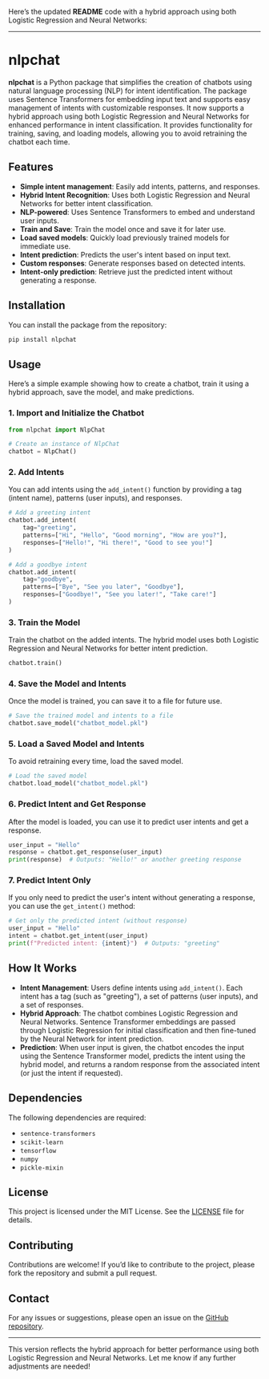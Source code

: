 Here’s the updated **README** code with a hybrid approach using both Logistic Regression and Neural Networks:

---

# nlpchat

**nlpchat** is a Python package that simplifies the creation of chatbots using natural language processing (NLP) for intent identification. The package uses Sentence Transformers for embedding input text and supports easy management of intents with customizable responses. It now supports a hybrid approach using both Logistic Regression and Neural Networks for enhanced performance in intent classification. It provides functionality for training, saving, and loading models, allowing you to avoid retraining the chatbot each time.

## Features
- **Simple intent management**: Easily add intents, patterns, and responses.
- **Hybrid Intent Recognition**: Uses both Logistic Regression and Neural Networks for better intent classification.
- **NLP-powered**: Uses Sentence Transformers to embed and understand user inputs.
- **Train and Save**: Train the model once and save it for later use.
- **Load saved models**: Quickly load previously trained models for immediate use.
- **Intent prediction**: Predicts the user's intent based on input text.
- **Custom responses**: Generate responses based on detected intents.
- **Intent-only prediction**: Retrieve just the predicted intent without generating a response.

## Installation

You can install the package from the repository:

```bash
pip install nlpchat
```

## Usage

Here’s a simple example showing how to create a chatbot, train it using a hybrid approach, save the model, and make predictions.

### 1. Import and Initialize the Chatbot

```python
from nlpchat import NlpChat

# Create an instance of NlpChat
chatbot = NlpChat()
```

### 2. Add Intents

You can add intents using the `add_intent()` function by providing a tag (intent name), patterns (user inputs), and responses.

```python
# Add a greeting intent
chatbot.add_intent(
    tag="greeting",
    patterns=["Hi", "Hello", "Good morning", "How are you?"],
    responses=["Hello!", "Hi there!", "Good to see you!"]
)

# Add a goodbye intent
chatbot.add_intent(
    tag="goodbye",
    patterns=["Bye", "See you later", "Goodbye"],
    responses=["Goodbye!", "See you later!", "Take care!"]
)
```

### 3. Train the Model

Train the chatbot on the added intents. The hybrid model uses both Logistic Regression and Neural Networks for better intent prediction.

```python
chatbot.train()
```

### 4. Save the Model and Intents

Once the model is trained, you can save it to a file for future use.

```python
# Save the trained model and intents to a file
chatbot.save_model("chatbot_model.pkl")
```

### 5. Load a Saved Model and Intents

To avoid retraining every time, load the saved model.

```python
# Load the saved model
chatbot.load_model("chatbot_model.pkl")
```

### 6. Predict Intent and Get Response

After the model is loaded, you can use it to predict user intents and get a response.

```python
user_input = "Hello"
response = chatbot.get_response(user_input)
print(response)  # Outputs: "Hello!" or another greeting response
```

### 7. Predict Intent Only

If you only need to predict the user's intent without generating a response, you can use the `get_intent()` method:

```python
# Get only the predicted intent (without response)
user_input = "Hello"
intent = chatbot.get_intent(user_input)
print(f"Predicted intent: {intent}")  # Outputs: "greeting"
```

## How It Works
- **Intent Management**: Users define intents using `add_intent()`. Each intent has a tag (such as "greeting"), a set of patterns (user inputs), and a set of responses.
- **Hybrid Approach**: The chatbot combines Logistic Regression and Neural Networks. Sentence Transformer embeddings are passed through Logistic Regression for initial classification and then fine-tuned by the Neural Network for intent prediction.
- **Prediction**: When user input is given, the chatbot encodes the input using the Sentence Transformer model, predicts the intent using the hybrid model, and returns a random response from the associated intent (or just the intent if requested).

## Dependencies
The following dependencies are required:
- `sentence-transformers`
- `scikit-learn`
- `tensorflow`
- `numpy`
- `pickle-mixin`

## License
This project is licensed under the MIT License. See the [LICENSE](LICENSE) file for details.

## Contributing
Contributions are welcome! If you’d like to contribute to the project, please fork the repository and submit a pull request.

## Contact
For any issues or suggestions, please open an issue on the [GitHub repository](https://github.com/IMApurbo/nlpchat).

---

This version reflects the hybrid approach for better performance using both Logistic Regression and Neural Networks. Let me know if any further adjustments are needed!
